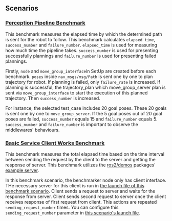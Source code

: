 ## Scenarios

### [Perception Pipeline Benchmark](scenarios/perception_pipeline_benchmark.md)

This benchmark measures the elapsed time by which the determined path is sent for the robot to follow. This benchmark calculates `elapsed time`, `success_number` and `failure_number`. `elapsed_time` is used for measuring how much time the pipeline takes. `success_number` is used for presenting successfully plannings and `failure_number` is used for presenting failed plannings.

Firstly, `node` and `move_group_interface`in SetUp are created before each benchmark. `poses` inside `nav_msgs/msg/Path` is sent one by one to plan trajectory for robot. If planning is failed, only `failure_rate` is increased. If planning is successful, the trajectory_plan which move_group_server plan is sent via `move_group_interface` to start the execution of this planned trajectory. Then `success_number` is increased.

For instance, the selected test_case includes 20 goal poses. These 20 goals is sent one by one to `move_group_server`. If the 5 goal poses out of 20 goal poses are failed, `success_number` equals 15 and `failure_number` equals 5. `success_number` and `failure_number` is important to observe the middlewares' behaviours.

### [Basic Service Client Works Benchmark](scenarios/basic_service_client_benchmark.md)

This benchmark measures the total elapsed time based on the time interval between sending the request by the client to the server and getting the response of server. This benchmark utilizes the [ros2/demos](https://github.com/ros2/demos) packages' [example server](https://github.com/ros2/demos/blob/rolling/demo_nodes_cpp/src/services/add_two_ints_server.cpp).

In this benchmark scenario, the benchmarker node only has client interface. THe necessary server for this client is run in [the launch file of this benchmark scenario](../launch/scenario_basic_service_client_benchmark.launch.py). Client sends a request to server and waits for the response from server. Client sends second request to server once the client receives response of first request from client. This actions are repeated `sending_request_number` times. You can configure this `sending_request_number` parameter in [this scenario's launch file]((../launch/scenario_basic_service_client_benchmark.launch.py)).
